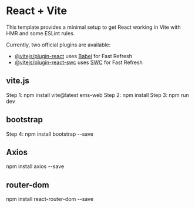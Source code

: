 # React + Vite

This template provides a minimal setup to get React working in Vite with HMR and some ESLint rules.

Currently, two official plugins are available:

- [@vitejs/plugin-react](https://github.com/vitejs/vite-plugin-react/blob/main/packages/plugin-react/README.md) uses [Babel](https://babeljs.io/) for Fast Refresh
- [@vitejs/plugin-react-swc](https://github.com/vitejs/vite-plugin-react-swc) uses [SWC](https://swc.rs/) for Fast Refresh

vite.js
--------------------------------------------
Step 1: npm install vite@latest ems-web
Step 2: npm install
Step 3: npm run dev

bootstrap
---------------------------------------------
Step 4: npm install bootstrap --save

Axios
-----------------------------------------
npm install axios --save

router-dom
----------------------------------------
npm install react-router-dom --save